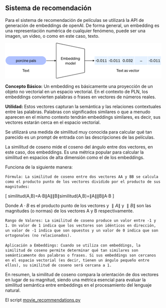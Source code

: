 ## Sistema de recomendación

Para el sistema de recomendación de películas se utilizará la API de generación de embeddings de openAI. De forma general, un embedding es una representación numérica de cualquier fenómeno, puede ser una  imagen, un video, o como en este caso, texto.

![Fork 1](imgs/sr1.svg)

__Concepto Básico:__ Un embedding es básicamente una proyección de un objeto no vectorial en un espacio vectorial. En el contexto de PLN, los embeddings convierten palabras o frases en vectores de números reales.

__Utilidad:__ Estos vectores capturan la semántica y las relaciones contextuales entre las palabras. Palabras con significados similares o que a menudo aparecen en el mismo contexto tendrán embeddings similares, es decir, sus vectores estarán cerca en el espacio vectorial.

Se utilizará una medida de similitud muy conocida para calcular qué tan parecido es un prompt de entrada con las descripciones de las películas. 

La similitud de coseno mide el coseno del ángulo entre dos vectores, en este caso, dos embeddings. Es una métrica popular para calcular la similitud en espacios de alta dimensión como el de los embeddings.

Funciona de la siguiente manera:

    Fórmula: La similitud de coseno entre dos vectores AA y BB se calcula como el producto punto de los vectores dividido por el producto de sus magnitudes:

\[
similitud(A,B)=A⋅B∥A∥∥B∥similitud(A,B)=∥A∥∥B∥A⋅B
\]​

Donde $A⋅B$ es el producto punto de los vectores y $∥A∥$ y $∥B∥$ son las magnitudes (o normas) de los vectores A y B respectivamente.

    Rango de Valores: La similitud de coseno produce un valor entre -1 y 1. Un valor de 1 indica que los vectores son idénticos en dirección, un valor de -1 indica que son opuestos y un valor de 0 indica que son ortogonales (no relacionados).

    Aplicación a Embeddings: Cuando se utiliza con embeddings, la similitud de coseno permite determinar qué tan similares son semánticamente dos palabras o frases. Si sus embeddings son cercanos en el espacio vectorial (es decir, tienen un ángulo pequeño entre ellos), su similitud de coseno será cercana a 1.

En resumen, la similitud de coseno compara la orientación de dos vectores en lugar de su magnitud, siendo una métrica esencial para evaluar la similitud semántica entre embeddings en el procesamiento del lenguaje natural.

El script [movie_recommendations.py](movie_recommendations.py)
